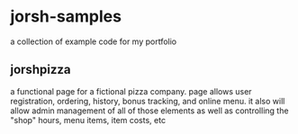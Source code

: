 # jorsh-samples
a collection of example code for my portfolio

## jorshpizza
a functional page for a fictional pizza company.
page allows user registration, ordering, history, bonus tracking, and online menu.
it also will allow admin management of all of those elements as well as controlling the "shop" hours,
menu items, item costs, etc